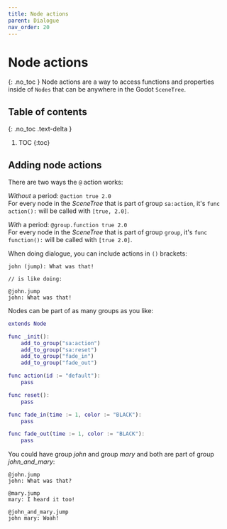```yaml
---
title: Node actions
parent: Dialogue
nav_order: 20
---
```


# Node actions
{: .no_toc }
Node actions are a way to access functions and properties inside of `Nodes` that can be anywhere in the Godot `SceneTree`.

## Table of contents
{: .no_toc .text-delta }

1. TOC
{:toc}

## Adding node actions
There are two ways the `@` action works:

*Without* a period: `@action true 2.0`  
For every node in the *SceneTree* that is part of group `sa:action`, it's `func action():` will be called with `[true, 2.0]`.

*With* a period: `@group.function true 2.0`  
For every node in the *SceneTree* that is part of group `group`, it's `func function():` will be called with `[true 2.0]`.

When doing dialogue, you can include actions in `()` brackets:

```
john (jump): What was that!

// is like doing:

@john.jump
john: What was that!
```

Nodes can be part of as many groups as you like:

```gd
extends Node

func _init():
    add_to_group("sa:action")
    add_to_group("sa:reset")
    add_to_group("fade_in")
    add_to_group("fade_out")

func action(id := "default"):
    pass

func reset():
    pass

func fade_in(time := 1, color := "BLACK"):
    pass

func fade_out(time := 1, color := "BLACK"):
    pass
```

You could have group *john* and group *mary* and both are part of group *john_and_mary*:

```
@john.jump
john: What was that?

@mary.jump
mary: I heard it too!

@john_and_mary.jump
john mary: Woah!
```
